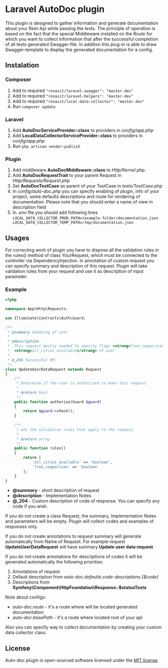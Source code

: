 # Laravel AutoDoc plugin 

This plugin is designed to gather information and generate documentation about 
your Rest-Api while passing the tests. The principle of operation is based on 
the fact that the special Middleware installed on the Route for which you want 
to collect information that after the successful completion of all tests 
generated Swagger-file. In addition this plug-in is able to draw Swagger-template 
to display the generated documentation for a config.

## Instalation

### Composer
 1. Add to required `"ronasit/laravel-swagger": "master-dev"`
 1. Add to required `"ronasit/laravel-helpers": "master-dev"`
 1. Add to required `"ronasit/local-data-collector": "master-dev"`
 1. Run `composer update`

### Laravel
 1. Add **AutoDocServiceProvider::class** to providers in *config/app.php*
 1. Add **LocalDataCollectorServiceProvider::class** to providers in *config/app.php*
 1. Run `php artisan vendor:publish`
 
### Plugin
 1. Add middleware **AutoDocMiddleware::class** to *Http/Kernel.php*.
 1. Add **AutoDocRequestTrait** to your parent Request in *Http/Requests/Request.php*
 1. Set **AutoDocTestCase** as parent of your TestCase in *tests/TestCase.php*
 1. In *config/auto-doc.php* you can specify enabling of plugin, info of your project, 
 some defaults descriptions and route for rendering of documentation. Please note that you should enter a name of view in description field
 1. In *.env* file you should add following lines
    `
    LOCAL_DATA_COLLECTOR_PROD_PATH=/example-folder/documentation.json  
    LOCAL_DATA_COLLECTOR_TEMP_PATH=/tmp/documentation.json
    `

## Usages
 For correcting work of plugin you have to dispose all the validation rules in the rules() method of class YourRequest, 
 which must be connected to the controller via DependencyInjection. In annotation of custom request you can specify 
 summary and description of this request. Plugin will take validation rules from your request and use it as description 
 of input parameter. 
  
### Example

 ```php
 <?php
 
 namespace App\Http\Requests;  
   
 use Illuminate\Contracts\Auth\Guard;  
   
 /**
  * @summary Updating of user
  *
  * @description
  *  This request mostly needed to specity flags <strong>free_comparison</strong> and 
  *  <strong>all_cities_available</strong> of user
  *
  * @_204 Successful MF!
  */
 class UpdateUserDataRequest extends Request
 {
     /**
      * Determine if the user is authorized to make this request.
      *
      * @return bool
      */
     public function authorize(Guard $guard)
     {
         return $guard->check();
     }  
   
     /**
      * Get the validation rules that apply to the request.
      *
      * @return array
      */
     public function rules()
     {
         return [
             'all_cities_available' => 'boolean',
             'free_comparison' => 'boolean'
         ];
     }
 }

 ```
 
 - **@summary** - short description of request
 - **@description** - Implementation Notes
 - **@_204** - Custom description of code of response. You can specify any code if you wish.
 
 If you do not create a class Request, the summary, Implementation Notes and parameters will be empty. 
 Plugin will collect codes and examples of responses only.
 
 If you do not create annotations to request summary will generate automatically from Name of Request.
 For example request **UpdateUserDataRequest** will have summary **Update user data request**.  
 
 If you do not create annotations for descriptions of codes it will be generated automatically the following priorities:
 1. Annotations of request
 2. Default description from *auto-doc.defaults.code-descriptions.{$code}*
 3. Descriptions from **Symfony\Component\HttpFoundation\Response::$statusTexts**
  
  Note about configs:  
 - *auto-doc.route* - it's a route where will be located generated documentation  
 - *auto-doc.basePath* - it's a route where located root of your api
 
Also you can specify way to collect documentation by creating your custom data collector class.
 
## License

Auto-doc plugin is open-sourced software licensed under the [MIT license](http://opensource.org/licenses/MIT).
